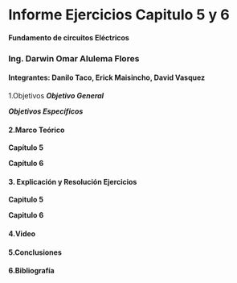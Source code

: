 # Informe Ejercicios Capitulo 5 y 6
#### Fundamento de circuitos Eléctricos 
### Ing. Darwin Omar Alulema Flores

#### Integrantes: Danilo Taco, Erick Maisincho, David Vasquez

1.Objetivos
***Objetivo General***


***Objetivos Específicos***




#### 2.Marco Teórico

**Capítulo 5**


**Capítulo 6**




#### 3. Explicación y Resolución Ejercicios
**Capitulo 5**

**Capitulo 6**

#### 4.Video

#### 5.Conclusiones

#### 6.Bibliografía 
